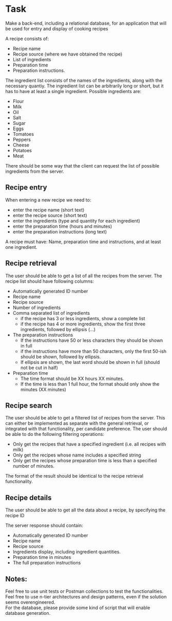 # Task
Make a back-end, including a relational database, for an application that will be used for entry and display of cooking recipes

A recipe consists of:
- Recipe name
- Recipe source (where we have obtained the recipe)
- List of ingredients
- Preparation time
- Preparation instructions.

The ingredient list consists of the names of the ingredients, along with the necessary quantiy. The ingredient list can be arbitrarily long or short, but it has to have at least a single ingredient. Possible ingredients are:
- Flour
- Milk
- Oil
- Salt
- Sugar
- Eggs
- Tomatoes
- Peppers
- Cheese
- Potatoes
- Meat

There should be some way that the client can request the list of possible ingredients from the server.

## Recipe entry
When entering a new recipe we need to:
- enter the recipe name (short text)
- enter the recipe source (short text)
- enter the ingredients (type and quantity for each ingredient)
- enter the preparation time (hours and minutes)
- enter the preparation instructions (long text)

A recipe must have: Name, preparation time and instructions, and at least one ingredient.

## Recipe retrieval
The user should be able to get a list of all the recipes from the server. The recipe list should have following columns:
- Automatically generated ID number
- Recipe name
- Recipe source
- Number of ingredients
- Comma separated list of ingredients
    - if the recipe has 3 or less ingredients, show a complete list
    - if the recipe has 4 or more ingredients, show the first three ingredients, followed by ellipsis (...)
- The preparation instructions
    - If the instructions have 50 or less characters they should be shown in full
    - if the instructions have more than 50 characters, only the first 50-ish should be shown, followed by ellipsis.
    - If ellipsis are shown, the last word should be shown in full (should not be cut in half)
- Preparation time
    - The time format should be XX hours XX minutes.
    - If the time is less than 1 full hour, the format should only show the minutes (XX minutes)

## Recipe search
The user should be able to get a filtered list of recipes from the server. This can either be implemented as separate with the general retrieval, or integrated with that functionality, per candidate preference. The user should be able to do the following filtering operations:
- Only get the recipes that have a specified ingredient (i.e. all recipes with milk)
- Only get the recipes whose name includes a specified string
- Only get the recipes whose preparation time is less than a specified number of minutes.

The format of the result should be identical to the recipe retrieval functionality.

## Recipe details
The user should be able to get all the data about a recipe, by specifying the recipe ID

The server response should contain: 
- Automatically generated ID number
- Recipe name
- Recipe source
- Ingredients display, including ingredient quantities.
- Preparation time in minutes
- The full preparation instructions

## Notes:
Feel free to use unit tests or Postman collections to test the functionalities. Feel free to use n-tier architectures and design patterns, even if the solution seems overengineered.  
For the database, please provide some kind of script that will enable database generation.